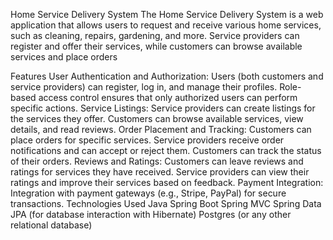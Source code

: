 Home Service Delivery System
The Home Service Delivery System is a web application that allows users 
to request and receive various home services, such as cleaning, repairs,
gardening, and more. Service providers can register and offer their services, 
while customers can browse available services and place orders

Features
User Authentication and Authorization:
Users (both customers and service providers) can register, log in, and manage their profiles.
Role-based access control ensures that only authorized users can perform specific actions.
Service Listings:
Service providers can create listings for the services they offer.
Customers can browse available services, view details, and read reviews.
Order Placement and Tracking:
Customers can place orders for specific services.
Service providers receive order notifications and can accept or reject them.
Customers can track the status of their orders.
Reviews and Ratings:
Customers can leave reviews and ratings for services they have received.
Service providers can view their ratings and improve their services based on feedback.
Payment Integration:
Integration with payment gateways (e.g., Stripe, PayPal) for secure transactions.
Technologies Used
Java
Spring Boot
Spring MVC
Spring Data JPA (for database interaction with Hibernate)
Postgres (or any other relational database)
